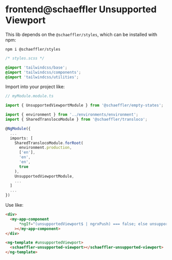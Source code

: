 # frontend@schaeffler Unsupported Viewport

This lib depends on the `@schaeffler/styles`, which can be installed with npm:

`npm i @schaeffler/styles`

```css
/* styles.scss */

@import 'tailwindcss/base';
@import 'tailwindcss/components';
@import 'tailwindcss/utilities';
```

Import into your project like:

```typescript
// myModule.module.ts

import { UnsupportedViewportModule } from '@schaeffler/empty-states';

import { environment } from '../environments/environment';
import { SharedTranslocoModule } from '@schaeffler/transloco';

@NgModule({
  ...
  imports: [
    SharedTranslocoModule.forRoot(
      environment.production,
      ['en'],
      'en',
      'en',
      true
    ),
    UnsupportedViewportModule,
    ...
  ]
  ...
})
```

Use like:

```html
<div>
  <my-app-component
      *ngIf="(unsupportedViewport$ | ngrxPush) === false; else unsupportedViewport"
    ></my-app-component>
</div>

<ng-template #unsupportedViewport>
  <schaeffler-unsupported-viewport></schaeffler-unsupported-viewport>
</ng-template>

```

